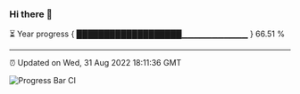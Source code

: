### Hi there 👋

⏳ Year progress { ███████████████████▁▁▁▁▁▁▁▁▁▁▁ } 66.51 %

---

⏰ Updated on Wed, 31 Aug 2022 18:11:36 GMT

![Progress Bar CI](https://github.com/Shyam-Makwana/GitHub-Actions-Demo/workflows/Progress%20Bar%20CI/badge.svg)
